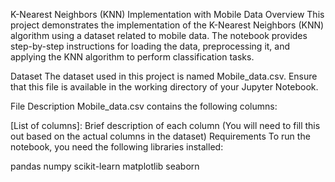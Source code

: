K-Nearest Neighbors (KNN) Implementation with Mobile Data
Overview
This project demonstrates the implementation of the K-Nearest Neighbors (KNN) algorithm using a dataset related to mobile data. The notebook provides step-by-step instructions for loading the data, preprocessing it, and applying the KNN algorithm to perform classification tasks.

Dataset
The dataset used in this project is named Mobile_data.csv. Ensure that this file is available in the working directory of your Jupyter Notebook.

File Description
Mobile_data.csv contains the following columns:

[List of columns]: Brief description of each column (You will need to fill this out based on the actual columns in the dataset)
Requirements
To run the notebook, you need the following libraries installed:

pandas
numpy
scikit-learn
matplotlib
seaborn
